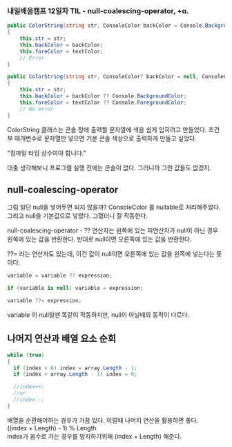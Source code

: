 ### 내일배움캠프 12일차 TIL - null-coalescing-operator, +ɑ.  

~~~C#
public ColorString(string str, ConsoleColor backColor = Console.BackgroundColor, ConsoleColor textColor = Console.ForegroundColor)
{
    this.str = str;
    this.backColor = backColor;
    this.foreColor = textColor;
    // Error
}

public ColorString(string str, ConsoleColor? backColor = null, ConsoleColor? textColor = null)
{
    this.str = str;
    this.backColor = backColor ?? Console.BackgroundColor;
    this.foreColor = textColor ?? Console.ForegroundColor; 
    // No error
}

~~~
ColorString 클래스는 콘솔 창에 출력할 문자열에 색을 쉽게 입히려고 만들었다. 조건부 매개변수로 문자열만 넣으면 기본 콘솔 색상으로 출력하게 만들고 싶었다.  

"컴파일 타임 상수여야 합니다."  

대충 생각해보니 프로그램 실행 전에는 콘솔이 없다. 그러니까 그런 값들도 없겠지.  

null-coalescing-operator
-----------------
그럼 일단 null을 넣어두면 되지 않을까? ConsoleColor 를 nullable로 처리해주었다. 그리고 null을 기본값으로 넣었다. 그랬더니 잘 작동한다.  

null-coalescing-operator - ?? 연산자는 왼쪽에 있는 피연산자가 null이 아닌 경우 왼쪽에 있는 값을 반환한다. 반대로 null이면 오른쪽에 있는 값을 반환한다.  

??= 라는 연산자도 있는데, 이건 값이 null이면 오른쪽에 있는 값을 왼쪽에 넣는다는 뜻이다.  

~~~C#
variable = variable ?? expression;

if (variable is null) variable = expression;

variable ??= expression;
~~~
variable 이 null일땐 똑같이 작동하지만, null이 아닐때의 동작이 다르다.  


나머지 연산과 배열 요소 순회
---
~~~C#
while (true)
{
  if (index < 0) index = array.Length - 1;
  if (index > array.Length - 1) index = 0;

  //index++;
  //or
  //index--;
}
~~~
배열을 순환해야하는 경우가 가끔 있다. 이럴때 나머지 연산을 활용하면 좋다.  
((index + Length) - 1) % Length  
index가 음수로 가는 경우를 방지하기위해 (index + Length) 해준다.
